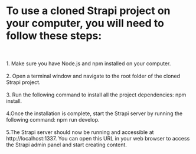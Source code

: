 <h1>To use a cloned Strapi project on your computer, you will need to follow these steps:</h1>
<br>
<p>
1. Make sure you have Node.js and npm installed on your computer.<br><br>
2. Open a terminal window and navigate to the root folder of the cloned Strapi project.<br><br>
3. Run the following command to install all the project dependencies: npm install.<br><br>
4.Once the installation is complete, start the Strapi server by running the following command: npm run develop.<br><br>
5.The Strapi server should now be running and accessible at http://localhost:1337. You can open this URL in your web browser to access the Strapi admin panel and start creating content.</p>
